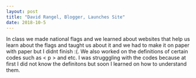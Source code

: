 ```yaml
---
layout: post
title: "David Rangel, Blogger, Launches Site"
date: 2018-10-5
---
```


In class we made national flags and we learned about websites that help us learn about the flags and taught us about it and we had to make it on paper with paper but I didnt finish :(. We also worked on the definitions of certain codes such as < p > and etc. I was strugggling with the codes because at first I did not know the definitons but soon I learned on how to understand them.
